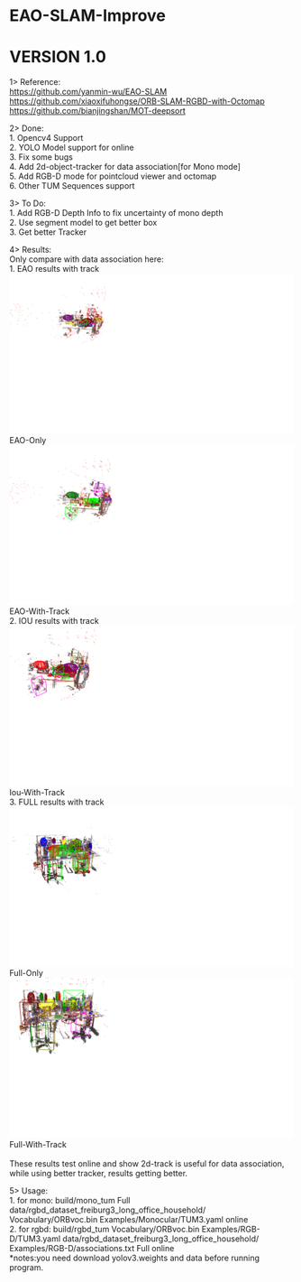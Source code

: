 # EAO-SLAM-Improve 
# VERSION 1.0 
1> Reference: \
                  https://github.com/yanmin-wu/EAO-SLAM \
                  https://github.com/xiaoxifuhongse/ORB-SLAM-RGBD-with-Octomap \
                  https://github.com/bianjingshan/MOT-deepsort 
              
2> Done:  \
            1. Opencv4 Support \
            2. YOLO Model support for online \
            3. Fix some bugs \
            4. Add 2d-object-tracker for data association[for Mono mode] \
            5. Add RGB-D mode for pointcloud viewer and octomap \
            6. Other TUM Sequences support

3> To Do: \
            1. Add RGB-D Depth Info to fix uncertainty of mono depth \
            2. Use segment model to get better box \
            3. Get better Tracker 
          
          
4> Results: \
            Only compare with data association here: \
            1. EAO results with track 
            ![EAO-Only](https://github.com/Be997398715/EAO-SLAM-Improve/blob/v1.0/EAO-SLAM-master-improve/figures/EAO-only.png) EAO-Only 
            ![EAO-With-Track](https://github.com/Be997398715/EAO-SLAM-Improve/blob/v1.0/EAO-SLAM-master-improve/figures/eao-with-track.png) EAO-With-Track \
            2. IOU results with track 
            ![Iou-With-Track](https://github.com/Be997398715/EAO-SLAM-Improve/blob/v1.0/EAO-SLAM-master-improve/figures/iou-with-track.png) Iou-With-Track  \
            3. FULL results with track 
            ![Full-Only](https://github.com/Be997398715/EAO-SLAM-Improve/blob/v1.0/EAO-SLAM-master-improve/figures/full.png) Full-Only
            ![Full-With-Track](https://github.com/Be997398715/EAO-SLAM-Improve/blob/v1.0/EAO-SLAM-master-improve/figures/full-with-track.png) Full-With-Track \
            \
            These results test online and show 2d-track is useful for data association, while using better tracker, results getting better.
            
            


5> Usage: \
            1. for mono: build/mono_tum Full data/rgbd_dataset_freiburg3_long_office_household/ Vocabulary/ORBvoc.bin Examples/Monocular/TUM3.yaml online  \
            2. for rgbd: build/rgbd_tum Vocabulary/ORBvoc.bin Examples/RGB-D/TUM3.yaml data/rgbd_dataset_freiburg3_long_office_household/ Examples/RGB-D/associations.txt Full online \
            *notes:you need download yolov3.weights and data before running program.

          
          
